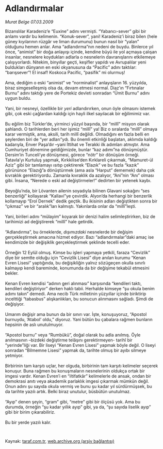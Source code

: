 # Adlandırmalar

*Murat Belge 07.03.2009*

<div class="taraf_structure_2col_1zq">
<div class="margen_n">



 <p>Bizanslılar Karadeniz’e “Euxine” adını vermişti. “Yabancı-sever” gibi bir anlamı vardır bu kelimenin. “Konuk-sever”, yani! Karadeniz’i biraz bilen (hele güney kıyılarının rüzgâr ve liman durumunu) bunun nasıl bir “yalan” olduğunu hemen anlar. Ama “adlandırma”nın nedeni de buydu. Binlerce yıl önce, “animist” bir doğa anlayışı içinde, kendine büyü ile yol açmaya çalışan insanlar, nesnelere koydukları adlarla o nesnelerin davranışlarını etkilemeye çalışıyorlardı. Nitekim, binyıllar geçti, keşifler yapıldı ve Avrupalılar yeni buldukları dünyanın en eski okyanusuna da “Pacific” adını taktılar: “barışsever”! El insaf! Koskoca Pacific, “pasifik” mi olurmuş! <br/><br/>Ama, dediğim o eski “animist” ve “norminalist” anlayışların 16. yüzyılda, biraz simgeselleşmiş olsa da, devam etmesi normal. Diaz’ın “Fırtınalar Burnu” adını taktığı yere de Portekiz devleti sonradan “Ümit Burnu” adını uygun buldu. <br/><br/>Yani, bir nesneyi, özellikle bir <i>yeri</i> adlandırırken, onun öyle olmasını istemek gibi, çok eski çağlardan kaldığı için hayli ilkel sayılacak bir eğilimimiz var. <br/><br/>Bu eğilim biz Türkler’de, yirminci yüzyıl başında, bir “millî” misyon olarak şahlandı. O tarihlerden beri her işimiz “millî” ya! Biz o sıralarda “millî” olmaya karar vermiştik, ama, aksili, tarih millî değildi. Olmadığını en fazla belli en şeylerden biri de “yer adları”ydı. Bu önemli etkinliği başlatan, aklımda kaldığı kadarıyla, Enver Paşa’dır –yani İttihat ve Terakki ilk adımları atmıştır. Ama Cumhuriyet dönemine geldiğimizde, bunlar “kaz adımı”na dönüşmüştür. Dersim’in Tunceli’ye dönüşmesi, görece “nötr” bir dönüşüm örneği. Tatavla’yı Kurtuluş yapmak, Kırkkilise’den Kırklareli çıkarmak, “Mamuret-ül Aziz” gibi bir tamlamayı ısıtıp çektirerek “Elazık” ve bu fazla “kazık” görününce “Elazığ”a dönüştürmek (ama asla “Harput” dememek) daha çok kıvraklık gerektiriyordu. Zamanla kıvraklık da azalıyor, “Ani”nin “Anı” olması gibi. İnsana, “Nerede o eski ad değiştirmeler!” dedirten bir yetenek kaybı. <br/><br/>Beyoğlu’nda, bir Lövanten ailenin soyadıyla bilinen Glavani sokağını “ses benzerliği” kollayarak “Kallavi”ye çevirdik. Alyon’da herhangi bir benzerlik kollamayıp “Erol Dernek” dedik geçtik. Bu ikisinin adları değiştikten sonra bir “çıkmaz” ve bir “aralık”ları kalmıştı. Yakınlarda onlar da “millî”leşti. <br/><br/>Yani, birileri adını “mülayim” koyarak bir denizi halim selimleştirirken, biz de tarihimizi ad değiştirerek “millî” hale getirdik. <br/><br/>“Adlandırma”, bu örneklerde, <i>dışımızdaki</i> nesnelerde bir değişim gerçekleştirmek amacına hizmet ediyor. Bazı “adlandırmalar”daki amaç ise kendimizde bir değişiklik gerçekleştirmek şeklinde tecelli eder. <br/><br/>Örneğin 12 Eylül olmuş. Kimse bu işleri yapmaya yetkili, faraza “Cevizlik” diye bir semtte olduğu için “Cevizlik Lisesi” diye anılan kurumu “Kenan Evren Lisesi” yaptığında, bu değişikliğin yalnız sözügeçen okulla sınırlı kalmayıp kendi bareminde, konumunda da bir değişime tekabül etmesini bekler. <br/><br/>Kenan Evren kendisi “adının geri alınması” karşısında “kendileri taktı, kendileri değiştiriyor” derken haklı tabii. Herhalde kimseye “şu okula benim adımı takın” demedi. Ama necib Türk milletinin yüzyıllar içinde biriktirip incelttiği “tabasbus” alışkanlıkları, bu sonucun alınmasını sağladı. Şimdi de değişiyor. <br/><br/>Umarım değişir ama bunun da bir sınırı var. İşte, konuşuyoruz, “Apostol burnuydu, ‘Atabol’ oldu,” diyoruz. Yani bütün bu çabalara rağmen bunların hepsinin de aslı unutulmuyor. <br/><br/>“Apostol burnu” veya “Rumbükü”, doğal olarak bu adla anılmış. Öyle anılmasının –bizdeki değiştirme telâşını gerektirmeyen- tarihî bir “yerinde”liği var. Bir liseyi “Kenan Evren Lisesi” yapmak böyle değil. O liseyi sonradan “Bilmemne Lisesi” yapmak da, tarihte olmuş bir ayıbı silmeye yetmiyor. <br/><br/>Birbirinin tam karşıtı uçlar, her olguda, birbirinin tam karşıtı kelimeler seçerek konuşur. Buna rağmen bu konuşmaların nesnelerinin oldukça ortak bir imgesi vardır. Kenan Evren’i en “iltifatkâr” kelimelerle de ansak, ondan bir demokrasi anıtı veya akademik parlaklık imgesi çıkarmak mümkün değil. Onun adını şu sayıda okula vermiş ve bunu şu kadar yıl sürdürmüşsek, bu da tarihte yazılı artık. Belki biraz unutulur, büsbütün unutulmaz. <br/><br/>“Ayıp” denen şeyin, “gram” gibi, “metre” gibi bir ölçüsü yok. Ama bu durumda, örneğin “şu kadar yıllık ayıp” gibi, ya da, “şu sayıda liselik ayıp” gibi bir birim çıkarabiliriz. <br/><br/>Bu bir yerde yazılı kalır.</p>

<br/>


<div id="taraf_not">
</div>

</div>


</div>

Kaynak: [taraf.com.tr](http://www.taraf.com.tr:80/makale/4368.htm), [web.archive.org (arşiv bağlantısı)](http://web.archive.org/web/20090511233611/http://www.taraf.com.tr:80/makale/4368.htm)
